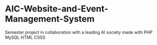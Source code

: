 # AIC-Website-and-Event-Management-System
Semester project in collaboration with a leading AI society made with PHP MySQL HTML CSSS
